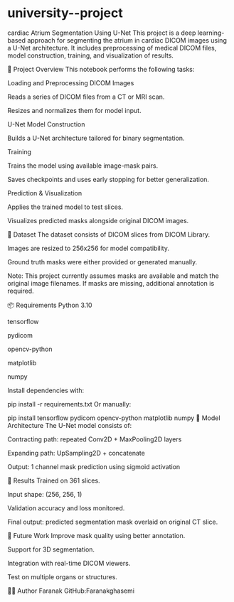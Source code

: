 # university--project
cardiac Atrium Segmentation Using U-Net
This project is a deep learning-based approach for segmenting the atrium in cardiac DICOM images using a U-Net architecture. It includes preprocessing of medical DICOM files, model construction, training, and visualization of results.

📂 Project Overview
This notebook performs the following tasks:

Loading and Preprocessing DICOM Images

Reads a series of DICOM files from a CT or MRI scan.

Resizes and normalizes them for model input.

U-Net Model Construction

Builds a U-Net architecture tailored for binary segmentation.

Training

Trains the model using available image-mask pairs.

Saves checkpoints and uses early stopping for better generalization.

Prediction & Visualization

Applies the trained model to test slices.

Visualizes predicted masks alongside original DICOM images.

🧪 Dataset
The dataset consists of DICOM slices from DICOM Library.

Images are resized to 256x256 for model compatibility.

Ground truth masks were either provided or generated manually.

Note: This project currently assumes masks are available and match the original image filenames. If masks are missing, additional annotation is required.

📦 Requirements
Python 3.10

tensorflow

pydicom

opencv-python

matplotlib

numpy

Install dependencies with:

pip install -r requirements.txt
Or manually:

pip install tensorflow pydicom opencv-python matplotlib numpy
🧠 Model Architecture
The U-Net model consists of:

Contracting path: repeated Conv2D + MaxPooling2D layers

Expanding path: UpSampling2D + concatenate

Output: 1 channel mask prediction using sigmoid activation

🏁 Results
Trained on 361 slices.

Input shape: (256, 256, 1)

Validation accuracy and loss monitored.

Final output: predicted segmentation mask overlaid on original CT slice.

📌 Future Work
Improve mask quality using better annotation.

Support for 3D segmentation.

Integration with real-time DICOM viewers.

Test on multiple organs or structures.

🧑‍💻 Author
Faranak
GitHub:Faranakghasemi
